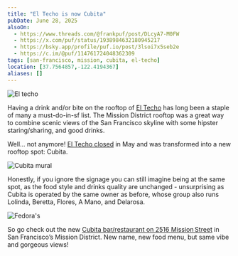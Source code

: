 ```yaml
---
title: "El Techo is now Cubita"
pubDate: June 28, 2025
alsoOn:
  - https://www.threads.com/@frankpuf/post/DLcyA7-M0FW
  - https://x.com/puf/status/1938984632180945217
  - https://bsky.app/profile/puf.io/post/3lsoi7x5seb2e
  - https://c.im/@puf/114761724048362309
tags: [san-francisco, mission, cubita, el-techo]
location: [37.7564857,-122.4194367]
aliases: []
---
```


![El techo](https://i.imgur.com/Qo7ACiZ.png)

Having a drink and/or bite on the rooftop of [El Techo][eltecho] has long been a staple of many a must-do-in-sf list. The Mission District rooftop was a great way to combine scenic views of the San Francisco skyline with some hipster staring/sharing, and good drinks.

Well... not anymore! [El Techo closed][eltecho-closed] in May and was transformed into a new rooftop spot: Cubita.

![Cubita mural](https://i.imgur.com/c9p5rcF.png)

 Honestly, if you ignore the signage you can still imagine being at the same spot, as the food style and drinks quality are unchanged - unsurprising as Cubita is operated by the same owner as before, whose group also runs  Lolinda, Beretta, Flores, A Mano, and Delarosa.

![Fedora's](https://i.imgur.com/BBRJ0k7.png)

So go check out the new [Cubita bar/restaurant on 2516 Mission Street][cubita] in San Francisco’s Mission District. New name, new food menu, but same vibe and gorgeous views!

[eltecho]: https://maps.app.goo.gl/HtJBMh7pEWDKJjXbA
[eltecho-closed]: https://sfstandard.com/2025/04/14/el-techo-closing/
[cubita]: https://www.cubitasf.com/
